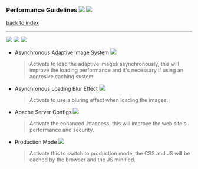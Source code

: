 ### Performance Guidelines ![](https://img.shields.io/badge/Version-1.0-brightgreen.svg) ![](https://img.shields.io/badge/Date-2017.12.12-blue.svg)

[back to index](../README.md)

---

![](https://img.shields.io/badge/Rounded%20Digital-menu-orange.svg)
![](https://img.shields.io/badge/Theme%20Options-menu-191970.svg)
![](https://img.shields.io/badge/Performance-menu-999999.svg)


- Asynchronous Adaptive Image System ![](https://img.shields.io/badge/Turn-on-brightgreen.svg)
  > Activate to load the adaptive images asynchronously, this will improve the loading performance and it's necessary if using an aggresive caching system.

- Asynchronous Loading Blur Effect ![](https://img.shields.io/badge/Turn-on-brightgreen.svg)
  > Activate to use a bluring effect when loading the images.


- Apache Server Configs ![](https://img.shields.io/badge/Turn-on-brightgreen.svg)
  > Activate the enhanced .htaccess, this will improve the web site's performance and security.

- Production Mode ![](https://img.shields.io/badge/Turn-on-brightgreen.svg)
  > Activate this to switch to production mode, the CSS and JS will be cached by the browser and the JS minified.
